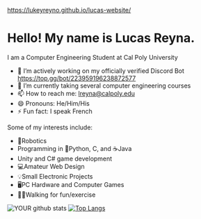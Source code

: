 https://lukeyreyno.github.io/lucas-website/
<h1>Hello! My name is Lucas Reyna.</h1>

I am a Computer Engineering Student at Cal Poly University

- 🔭 I’m actively working on my officially verified Discord Bot
      https://top.gg/bot/223959196238872577
- 🌱 I’m currently taking several computer engineering courses
- 📫 How to reach me: lreyna@calpoly.edu
- 😄 Pronouns: He/Him/His
- ⚡ Fun fact: I speak French

Some of my interests include:
- 🤖Robotics
- Programming in 🐍Python, C, and ☕Java
- Unity and C# game development
- 💻Amateur Web Design
- 💡Small Electronic Projects
- 🖥️PC Hardware and Computer Games
- 🚶‍♂️Walking for fun/exercise



![YOUR github stats](https://github-readme-stats.vercel.app/api?username=LukeyReyno&count_private=true)
[![Top Langs](https://github-readme-stats.vercel.app/api/top-langs/?username=LukeyReyno&layout=compact&hide=shaderlab,hlsl&langs_count=10&count_private=true)](https://github.com/anuraghazra/github-readme-stats)
